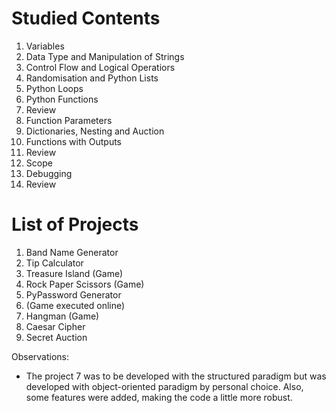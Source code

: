 # Studied Contents

1. Variables
2. Data Type and Manipulation of Strings
3. Control Flow and Logical Operatiors
4. Randomisation and Python Lists
5. Python Loops
6. Python Functions
7. Review
8. Function Parameters
9. Dictionaries, Nesting and Auction
10. Functions with Outputs
11. Review
12. Scope
13. Debugging
14. Review

# List of Projects

1. Band Name Generator
2. Tip Calculator
3. Treasure Island (Game)
4. Rock Paper Scissors (Game)
5. PyPassword Generator
6. (Game executed online)
7. Hangman (Game)
8. Caesar Cipher
9. Secret Auction

Observations:
- The project 7 was to be developed with the structured paradigm but was developed with object-oriented paradigm by personal choice. Also, some features were added, making the code a little more robust.
